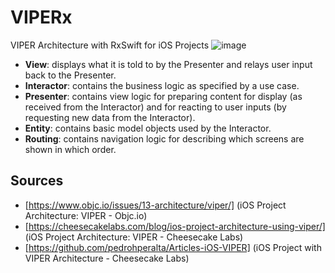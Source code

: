 # VIPERx
VIPER Architecture with RxSwift for iOS Projects
![image](https://s3.amazonaws.com/ckl-website-static/wp-content/uploads/2016/04/Viper-Module.png)

- **View**: displays what it is told to by the Presenter and relays user input back to the Presenter.
- **Interactor**: contains the business logic as specified by a use case.
- **Presenter**: contains view logic for preparing content for display (as received from the Interactor) and for reacting to user inputs (by requesting new data from the Interactor).
- **Entity**: contains basic model objects used by the Interactor.
- **Routing**: contains navigation logic for describing which screens are shown in which order.

## Sources

- [https://www.objc.io/issues/13-architecture/viper/] (iOS Project Architecture: VIPER - Objc.io)
- [https://cheesecakelabs.com/blog/ios-project-architecture-using-viper/] (iOS Project Architecture: VIPER - Cheesecake Labs)
- [https://github.com/pedrohperalta/Articles-iOS-VIPER] (iOS Project with VIPER Architecture - Cheesecake Labs)
